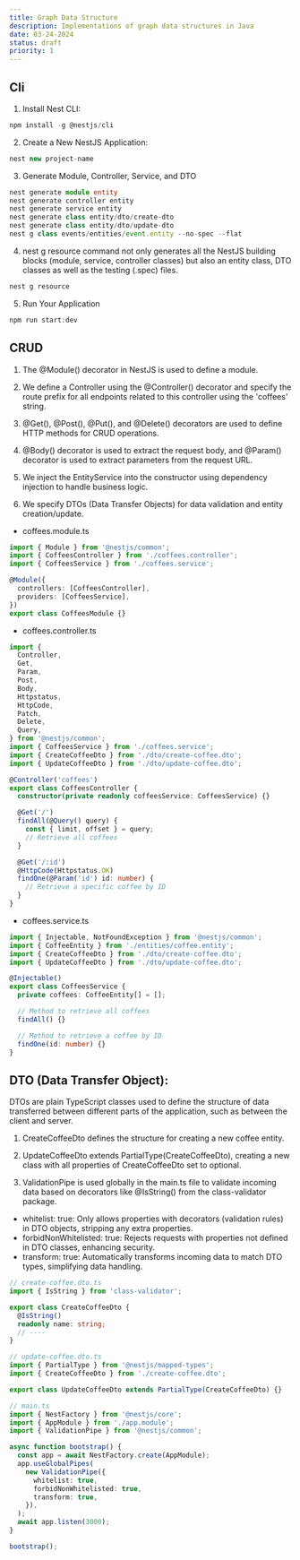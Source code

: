```yaml
---
title: Graph Data Structure
description: Implementations of graph data structures in Java
date: 03-24-2024
status: draft
priority: 1
---
```


## Cli

1. Install Nest CLI:

```ts
npm install -g @nestjs/cli
```

2. Create a New NestJS Application:

```ts
nest new project-name
```

3. Generate Module, Controller, Service, and DTO

```ts
nest generate module entity
nest generate controller entity
nest generate service entity
nest generate class entity/dto/create-dto
nest generate class entity/dto/update-dto
nest g class events/entities/event.entity --no-spec --flat
```

4. nest g resource command not only generates all the NestJS building blocks (module, service, controller classes) but also an entity class, DTO classes as well as the testing (.spec) files.

```ts
nest g resource
```

5. Run Your Application

```ts
npm run start:dev
```

## CRUD

1. The @Module() decorator in NestJS is used to define a module.

2. We define a Controller using the @Controller() decorator and specify the route prefix for all endpoints related to this controller using the 'coffees' string.

3. @Get(), @Post(), @Put(), and @Delete() decorators are used to define HTTP methods for CRUD operations.

4. @Body() decorator is used to extract the request body, and @Param() decorator is used to extract parameters from the request URL.

5. We inject the EntityService into the constructor using dependency injection to handle business logic.

6. We specify DTOs (Data Transfer Objects) for data validation and entity creation/update.

- coffees.module.ts

```ts
import { Module } from '@nestjs/common';
import { CoffeesController } from './coffees.controller';
import { CoffeesService } from './coffees.service';

@Module({
  controllers: [CoffeesController],
  providers: [CoffeesService],
})
export class CoffeesModule {}
```

- coffees.controller.ts

```ts
import {
  Controller,
  Get,
  Param,
  Post,
  Body,
  Httpstatus,
  HttpCode,
  Patch,
  Delete,
  Query,
} from '@nestjs/common';
import { CoffeesService } from './coffees.service';
import { CreateCoffeeDto } from './dto/create-coffee.dto';
import { UpdateCoffeeDto } from './dto/update-coffee.dto';

@Controller('coffees')
export class CoffeesController {
  constructor(private readonly coffeesService: CoffeesService) {}

  @Get('/')
  findAll(@Query() query) {
    const { limit, offset } = query;
    // Retrieve all coffees
  }

  @Get('/:id')
  @HttpCode(Httpstatus.OK)
  findOne(@Param('id') id: number) {
    // Retrieve a specific coffee by ID
  }
}
```

- coffees.service.ts

```ts
import { Injectable, NotFoundException } from '@nestjs/common';
import { CoffeeEntity } from './entities/coffee.entity';
import { CreateCoffeeDto } from './dto/create-coffee.dto';
import { UpdateCoffeeDto } from './dto/update-coffee.dto';

@Injectable()
export class CoffeesService {
  private coffees: CoffeeEntity[] = [];

  // Method to retrieve all coffees
  findAll() {}

  // Method to retrieve a coffee by ID
  findOne(id: number) {}
}
```

## DTO (Data Transfer Object):

DTOs are plain TypeScript classes used to define the structure of data transferred between different parts of the application, such as between the client and server.

1. CreateCoffeeDto defines the structure for creating a new coffee entity.

2. UpdateCoffeeDto extends PartialType(CreateCoffeeDto), creating a new class with all properties of CreateCoffeeDto set to optional.

3. ValidationPipe is used globally in the main.ts file to validate incoming data based on decorators like @IsString() from the class-validator package.

- whitelist: true: Only allows properties with decorators (validation rules) in DTO objects, stripping any extra properties.
- forbidNonWhitelisted: true: Rejects requests with properties not defined in DTO classes, enhancing security.
- transform: true: Automatically transforms incoming data to match DTO types, simplifying data handling.

```ts
// create-coffee.dto.ts
import { IsString } from 'class-validator';

export class CreateCoffeeDto {
  @IsString()
  readonly name: string;
  // ----
}

// update-coffee.dto.ts
import { PartialType } from '@nestjs/mapped-types';
import { CreateCoffeeDto } from './create-coffee.dto';

export class UpdateCoffeeDto extends PartialType(CreateCoffeeDto) {}

// main.ts
import { NestFactory } from '@nestjs/core';
import { AppModule } from './app.module';
import { ValidationPipe } from '@nestjs/common';

async function bootstrap() {
  const app = await NestFactory.create(AppModule);
  app.useGlobalPipes(
    new ValidationPipe({
      whitelist: true,
      forbidNonWhitelisted: true,
      transform: true,
    }),
  );
  await app.listen(3000);
}

bootstrap();
```
